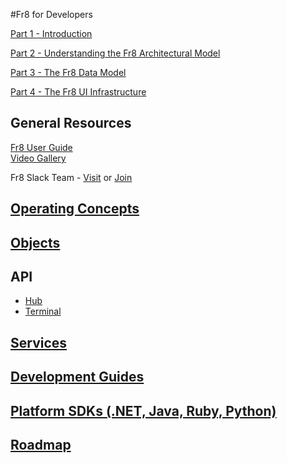 #Fr8 for Developers

[Part 1 - Introduction](/Docs/ForDevelopers/Introduction.md)   

[Part 2 - Understanding the Fr8 Architectural Model](/Docs/ForDevelopers/ArchitecturalModel.md)  

[Part 3 - The Fr8 Data Model](/Docs/ForDevelopers/DataModel.md)

[Part 4 - The Fr8 UI Infrastructure](/Docs/ForDevelopers/OperatingConcepts/UIInfrastructure.md)

General Resources
-------------------
[Fr8 User Guide](/Docs/ForUsers/Fr8ForUsers.md)  
[Video Gallery](/Docs/ForDevelopers/VideoGallery.md)

Fr8 Slack Team - [Visit](fr8org.slack.com) or [Join](slack.fr8.co)
    
[Operating Concepts](/Docs/ForDevelopers/OperatingConceptsHome.md)
-----------------------------------------------
       
[Objects](ForDevelopers/Objects/Objects.md)  
-----------------------------------------

API
-----------------------------------------
* [Hub](https://fr8.co/swagger/ui/index)  
* [Terminal](http://dev-terminals.fr8.co:25923/swagger/ui/index)  
        
[Services](/Docs/ForDevelopers/ServicesHome.md)
-----------------------------------------------

[Development Guides](ForDevelopers/DevGuideHome.md)  
-----------------------------

[Platform SDKs (.NET, Java, Ruby, Python)](ForDevelopers/SDKHome.md)
----------------------------------

[Roadmap](/Docs/Roadmap)
--------------------------------------
   
        
   


